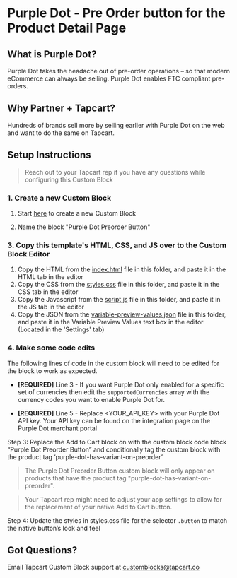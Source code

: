 # Purple Dot - Pre Order button for the Product Detail Page

## What is Purple Dot?
Purple Dot takes the headache out of pre-order operations – so that modern eCommerce can always be selling. Purple Dot enables FTC compliant pre-orders.

## Why Partner + Tapcart? 
Hundreds of brands sell more by selling earlier with Purple Dot on the web and want to do the same on Tapcart.

## Setup Instructions
> Reach out to your Tapcart rep if you have any questions while configuring this Custom Block

### 1. Create a new Custom Block
1. Start [here](https://app.tapcart.com/custom-blocks) to create a new Custom Block

2. Name the block "Purple Dot Preorder Button"

### 3. Copy this template's HTML, CSS, and JS over to the Custom Block Editor
1. Copy the HTML from the [index.html](#) file in this folder, and paste it in the HTML tab in the editor
2. Copy the CSS from the [styles.css](#) file in this folder, and paste it in the CSS tab in the editor
3. Copy the Javascript from the [script.js](#) file in this folder, and paste it in the JS tab in the editor
4. Copy the JSON from the [variable-preview-values.json](#) file in this folder, and paste it in the Variable Preview Values text box in the editor (Located in the 'Settings' tab)

### 4. Make some code edits
The following lines of code in the custom block will need to be edited for the block to work as expected. 

- **[REQUIRED]** Line 3 - If you want Purple Dot only enabled for a specific set of currencies then edit the `supportedCurrencies` array with the currency codes you want to enable Purple Dot for.

- **[REQUIRED]** Line 5 - Replace <YOUR_API_KEY> with your Purple Dot API key.  Your API key can be found on the integration page on the Purple Dot merchant portal

Step 3: Replace the Add to Cart block on with the custom block code  block “Purple Dot Preorder Button” and conditionally tag the custom block with the product tag ‘purple-dot-has-variant-on-preorder’
> The Purple Dot Preorder Button custom block will only appear on products that have the product tag "purple-dot-has-variant-on-preorder". 

> Your Tapcart rep might need to adjust your app settings to allow for the replacement of your native Add to Cart button. 

Step 4: Update the styles in styles.css file for the selector `.button` to match the native button’s look and feel


## Got Questions? 
Email Tapcart Custom Block support at customblocks@tapcart.co
